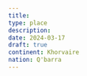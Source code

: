 ```yaml
---
title: 
type: place
description: 
date: 2024-03-17
draft: true
continent: Khorvaire
nation: Q'barra
---
```

